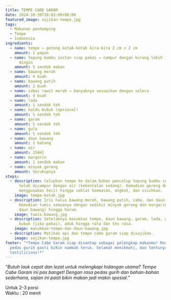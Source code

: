 ```yaml
---
title: TEMPE CABE GARAM
date: 2024-10-30T18:03:00+08:00
featured_image: sajikan-tempe.jpg
tags:
  - Makanan pendamping
  - Tempe
  - Indonesia
ingredients:
  - name: tempe → potong kotak-kotak kira-kira 2 cm x 2 cm
    amount: 1 papan
  - name: tepung bumbu instan siap pakai → campur dengan kurang lebih 100ml air
      dingin
    amount: 5 sendok makan
  - name: bawang merah
    amount: 4 buah
  - name: bawang putih
    amount: 2 buah
  - name: cabai rawit merah → banyaknya sesuaikan dengan selera
    amount: 4 buah
  - name: lada
    amount: ¼ sendok teh
  - name: kaldu bubuk (opsional)
    amount: ½ sendok teh
  - name: garam
    amount: ½ sendok teh
  - name: gula
    amount: ½ sendok teh
  - name: daun bawang
    amount: 1 batang
  - name: air
    amount: 150ml
  - name: margarin
    amount: 1 sendok makan
  - name: minyak goreng
    amount: Secukupnya
steps:
  - description: Celupkan tempe ke dalam bahan pencelup tepung bumbu instan yang
      telah dicampur dengan air (kekentalan sedang). Kemudian goreng dengan
      menggunakan kecil hingga coklat keemasan, angkat, dan sisihkan.
    image: tempe-kotak.jpg
  - description: Iris halus bawang merah, bawang putih, cabe, dan daun bawang.
      Kemudian tumis semuanya dengan sedikit minyak goreng dan margarin (kecuali
      daun bawang) hingga harum.
    image: tumis-bawang.jpg
  - description: Setelahnya masukkan tempe, daun bawang, garam, lada, gula, kaldu
      bubuk (jika pakai), aduk hingga rata dan tes rasa.
    image: masukkan-tempe-dan-daun-bawang.jpg
  - description: Matikan api dan tempe cabe garam siap disajikan.
    image: sajikan-tempe.jpg
footer: "*Tempe Cabe Garam siap disantap sebagai pelengkap makanmu! Rasanya yang
  pedas gurih pasti bikin nambah terus. Selamat menikmati, dan tentunya,
  tastilicious!*"
---
```

*“Butuh lauk cepat dan lezat untuk melengkapi hidangan utama? Tempe Cabe Garam ini pas banget! Dengan rasa pedas gurih dan bahan-bahan sederhana, sajian ini pasti bikin makan jadi makin spesial.”*

Untuk 2-3 porsi\
Waktu : 20 menit
